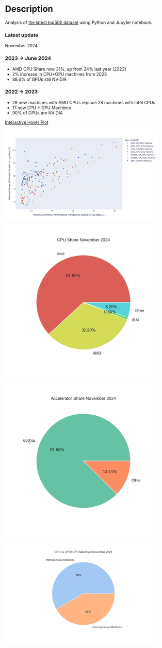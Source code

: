 # Description 
Analysis of [the latest top500 dataset](https://www.top500.org/lists/top500/) using Python and Jupyter notebook. 

### Latest update
November 2024

### 2023 -> June 2024 
* AMD CPU Share now 31%, up from 24% last year (2023) 
* 2% increase in CPU+GPU machines from 2023  
* 88.6% of GPUs still NVIDIA 

### 2022 -> 2023 
* 28 new machines with AMD CPUs replace 28 machines with Intel CPUs
* 17 new CPU + GPU Machines
* 90% of GPUs are NVIDIA

[Interactive Hover
Plot](http://htmlpreview.github.io/?https://github.com/tommygorham/top500/blob/main/InteractiveMachineInfoNovember2024.html)


![Power Vs Performance](https://github.com/tommygorham/top500/blob/main/Visualizations/2024/June2024powervsperformance.png)

![CPU Share](https://github.com/tommygorham/top500/blob/main/Visualizations/2024/November2024CPUShare.png)

![GPU Share](https://github.com/tommygorham/top500/blob/main/Visualizations/2024/November2024GPUShare.png)

![Heterogeneity](https://github.com/tommygorham/top500/blob/main/Visualizations/2024/November2024heterogeneity.png)
